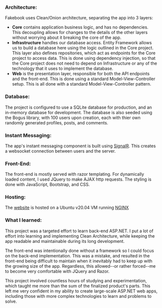 ### Architecture:
Fakebook uses Clean/Onion architecture, separating the app into 3 layers:

* **Core** contains application business logic, and has no dependencies. This decoupling allows for changes to the details of the other layers without worrying about it breaking the core of the app.
* **Infrastructure** handles our database access. Entity Framework allows us to build a database here using the logic outlined in the Core project. This layer also defines repositories, which act as endpoints for the Core project to access data. This is done using dependency injection, so that the Core project does not need to depend on Infrastructure or any of the technology that it uses to implement the database.
* **Web** is the presentation layer, responsible for both the API endpoints and the front-end. This is done using a standard Model-View-Controller setup. This is all done with a standard Model-View-Controller pattern.

### Database:
The project is configured to use a SQLite database for production, and an in-memory database for development. The database is also seeded using the Bogus library, with 100 users upon creation, each with thier own randomly generated profiles, posts, and comments.

### Instant Messaging:
The app's instant messaging component is built using [SignalR](https://dotnet.microsoft.com/en-us/apps/aspnet/signalr). This creates a websocket connection between users and the server.

### Front-End:
The front-end is mostly served with razor templating. For dynamically loaded content, I used JQuery to make AJAX http requests. The styling is done with JavaScript, Bootstrap, and CSS.

### Hosting:
The [website](https://fakebook.josiahmatheson.com) is hosted on a Ubuntu v20.04 VM running [NGINX](https://www.nginx.com/)

### What I learned:
This project was a targeted effort to learn back-end ASP.NET. I put a lot of effort into learning and implementing Clean Architecture, while keeping the app readable and maintainable during its long development.

The front-end was intentionally done without a framework so I could focus on the back-end implementation. This was a mistake, and resulted in the front-end being difficult to maintain when it inevitably had to keep up with the growing size of the app. Regardless, this allowed--or rather forced--me to become very comfortable with JQuery and Razor.

This project involved countless hours of studying and experimentation, which taught me more than the sum of the finalized product's parts. This left me very confident in my ability to create large-scale ASP.NET web apps, including those with more complex technologies to learn and problems to solve.